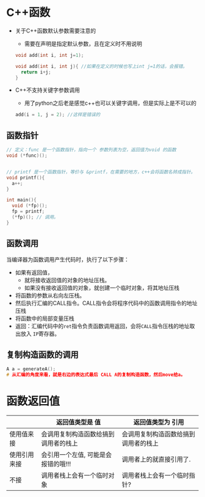 # C++函数



* 关于C++函数默认参数需要注意的

  * 需要在声明是指定默认参数，且在定义时不用说明

  ```c++
  void add(int i, int j=1);

  void add(int i, int j){ //如果在定义的时候也写上int j=1的话，会报错。
    return i+j;
  }
  ```

* C++不支持关键字参数调用

  * 用了python之后老是感觉c++也可以关键字调用，但是实际上是不可以的

  ```c++
  add(i = 1, j = 2); //这样是错误的
  ```

## 函数指针



```c++
// 定义：func 是一个函数指针，指向一个 参数列表为空，返回值为void 的函数
void (*func)();


// printf 是一个函数指针，等价与 &printf，在需要的地方，c++会将函数名转成指针。
void printf(){
  a++;
}

int main(){
  void (*fp)();
  fp = printf;
  (*fp)(); // 调用。
}
```



## 函数调用

当编译器为函数调用产生代码时，执行了以下步骤：

* 如果有返回值，
  * 就将接收返回值的对象的地址压栈。
  * 如果没有接收返回值的对象，就创建一个临时对象，将其地址压栈
* 将函数的参数从右向左压栈。
* 然后执行汇编的CALL指令。CALL指令会将程序代码中的函数调用指令的地址压栈
* 将函数中的局部变量压栈
* 返回：汇编代码中的`ret`指令负责函数调用返回，会将`CALL`指令压栈的地址取出放入 `IP`寄存器。



## 复制构造函数的调用

```c++
A a = generateA();
# 从汇编的角度来看，就是右边的表达式最后 CALL A的复制构造函数，然后move给a。
```



# 函数返回值

|              | 返回值类型是 值                      | 返回值类型为 引用                    |
| ------------ | ------------------------------------ | ------------------------------------ |
| 使用值来接   | 会调用复制构造函数给搞到调用者的栈上 | 会调用复制构造函数给搞到调用者的栈上 |
| 使用引用来接 | 会引用一个左值, 可能是会报错的哦!!!  | 调用者上的就直接引用了.              |
| 不接         | 调用者栈上会有一个临时对象           | 调用者栈上会有一个临时指针?          |

